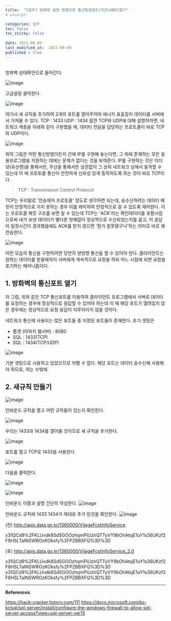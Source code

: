 ```yaml
---
title:  "[업무] 방화벽 설정 변경으로 통신특정포트(TCP/UDP)열기"
# excerpt: 

categories: 업무
toc: false
toc_sticky: false
 
date: 2021-08-09
last_modified_at:  2021-08-09
published : true
---
```


## 
방화벽 상태확인으로 들어간다.

![image](https://user-images.githubusercontent.com/82863114/128663149-8db809df-51db-4cc2-86f6-f8923c2d774d.png)

고급설정 클릭한다.

![image](https://user-images.githubusercontent.com/82863114/128663180-483253e7-446c-4e59-adff-136d6e353a31.png)

여기서 새 규칙을 추가하여 2개의 포트를 열어주어야 에너지 표출장치 데이터를 서버에서 가져올 수 있다.
TCP : 1433 
UDP : 1434
잠깐 TCP와 UDP에 대해 설명하자면, 네트워크 계층을 아래와 같이 구분했을 때, 데이터 전달을 담당하는 프로토콜이 바로 TCP와 UDP이다. 

![image](https://user-images.githubusercontent.com/82863114/128664633-48093052-d17e-4f8b-abd5-5437c88800ca.png)

위의 그림은 어떤 통신방법이든지 간에 IP를 구현해 놓는다면, 그 위에 존재하는 모든 응용프로그램을 지원하는 데에는 문제가 없다는 것을 보여준다. IP를 구현하는 것은 이더넷(유선랜)을 통해서든, 무선을 통해서든 상관없이 그 상위 네트워크 상에서 동작할 수 있는데 이 때 프로토콜 통신이 안전하게 신뢰성 있게 동작하도록 하는 것이 바로 TCP이다. 

> TCP : Transmission Control Protocol

TCP는 우리말로 '전송제어 프로토콜' 정도로 생각하면 되는데, 송수신하려는 데이터 패킷이 안정적으로 가지 못하는 경우 이를 캐치하여 안정적으로 갈 수 있도록 제어한다. 이는 프로토콜 패킷 구조를 보면 알 수 있는데 TCP는 'ACK'라는 확인데이터를 포함시킴으로써 내가 보낸 데이터가 별다른 방해없이 정상적으로 수신되었는지를 묻고, 이 응답이 일정시간이 경과했음에도 ACK를 받지 않으면 '뭔가 잘못됐구나'하는 의미로 바로 재전송한다.

![image](https://user-images.githubusercontent.com/82863114/128665292-21652e1a-042a-4975-b2a9-3edf252414a6.png)

이런 모습의 통신을 구현하려면 당연히 양방향 통신을 할 수 있어야 한다. 클라이언트는 원하는 데이터를 받을때까지 서버에게 계속적으로 요청을 하되 어느 시점에 되면 요청을 포기하는 메커니즘이다. 


## 1. 방화벽의 통신포트 열기



자 그럼, 위와 같은 TCP 통신포트를 이용하여 클라이언트 프로그램에서 서버로 데이터를 요청하는 경우에 정상적으로 응답할 수 있어야 하는데 이 때 해당 포트가 열려있지 않은 경우에는 정상적으로 요청 응답이 이루어지지 않을 것이다. 

네트워크 통신에 사용되는 많은 포트들 중 지정된 포트들이 존재한다. 초기 셋팅은 

- 톰캣 (아파치 웹서버) : 8080
- SQL : 1433(TCP)
- SQL : 1434(TCP/UDP)


![image](https://user-images.githubusercontent.com/82863114/128667033-0950d376-f3d9-4719-8b04-066d003497d0.png)

기본 셋팅으로 사용하고 있었으므로 어쩔 수 없다. 해당 포트는 데이터 송수신해 사용해야 하므로, 여는 수밖에. 


## 2. 새규칙 만들기

![image](https://user-images.githubusercontent.com/82863114/128663298-58b0b903-1d71-41d6-9869-f154e149b01e.png)

인바운드 규칙을 열고 어떤 규칙들이 있는지 확인한다.

![image](https://user-images.githubusercontent.com/82863114/128663333-f3aa036f-2972-4108-ae23-9913e2f84f5c.png)

우리는 1433과 1434를 열어줄 것이므로 새 규칙을 추가한다.

![image](https://user-images.githubusercontent.com/82863114/128667686-2f4a1a33-3674-4cb9-8394-6ba3461145da.png)

포트를 열고 TCP로 1433을 사용한다.

![image](https://user-images.githubusercontent.com/82863114/128667779-19a6393d-e0c1-49ec-ac8f-d3b991aa6649.png)

다음을 클릭한다.

![image](https://user-images.githubusercontent.com/82863114/128667831-865531df-a6a8-4403-92b0-3596c5f23d16.png)

![image](https://user-images.githubusercontent.com/82863114/128668176-09aba77d-535f-40ea-8f55-162dcdbab7de.png)

인바운드 이름과 설명 간단히 작성한다.
![image](https://user-images.githubusercontent.com/82863114/128668259-22a785b5-ea76-4c61-9d1e-25241aa09abf.png)

인바운드 규칙에 1433 1434가 제대로 추가 된것을 확인한다.
![image](https://user-images.githubusercontent.com/82863114/128668458-b330e48d-7e3f-4208-8689-0459b36a9721.png)


(전)
http://apis.data.go.kr/1360000/VilageFcstInfoService

x31QCd9%2FKLUvdk8SdSGOOzhqmPiUzIrQTTyVY9bOhAtsjE1uY1s36UKzf2F8HSLTaINSWROzKOksfy%2FPZBBXFQ%3D%3D

(후)
http://apis.data.go.kr/1360000/VilageFcstInfoService_2.0

x31QCd9%2FKLUvdk8SdSGOOzhqmPiUzIrQTTyVY9bOhAtsjE1uY1s36UKzf2F8HSLTaINSWROzKOksfy%2FPZBBXFQ%3D%3D
x31QCd9%2FKLUvdk8SdSGOOzhqmPiUzIrQTTyVY9bOhAtsjE1uY1s36UKzf2F8HSLTaINSWROzKOksfy%2FPZBBXFQ%3D%3D


*****
**References**

https://hack-cracker.tistory.com/111
https://docs.microsoft.com/ko-kr/sql/sql-server/install/configure-the-windows-firewall-to-allow-sql-server-access?view=sql-server-ver15
